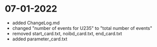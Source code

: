 # 07-01-2022
- added ChangeLog.md
- changed "number of events for U235" to "total number of events"
- removed start_card.txt, noibd_card.txt, end_card.txt
- added parameter_card.txt
